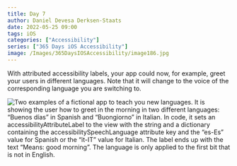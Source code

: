 ```yaml
---
title: Day 7
author: Daniel Devesa Derksen-Staats
date: 2022-05-25 09:00
tags: iOS
categories: ["Accessibility"]
series: ["365 Days iOS Accessibility"]
image: /Images/365DaysIOSAccessibility/image186.jpg
---
```


With attributed accessibility labels, your app could now, for example, greet your users in different languages. Note that it will change to the voice of the corresponding language you are switching to.

![Two examples of a fictional app to teach you new languages. It is showing the user how to greet in the morning in two different languages: “Buenos días” in Spanish and “Buongiorno” in Italian. In code, it sets an accessibilityAttributeLabel to the view with the string and a dictionary containing the accessibilitySpeechLanguage attribute key and the “es-Es” value for Spanish or the “it-IT” value for Italian. The label ends up with the text “Means: good morning”. The language is only applied to the first bit that is not in English.](/Images/365DaysIOSAccessibility/image186.jpg)

